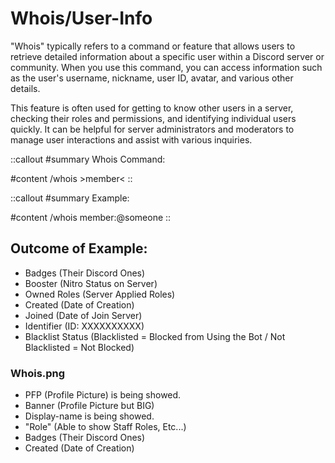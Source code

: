 # Whois/User-Info

"Whois" typically refers to a command or feature that allows users to retrieve detailed information about a specific user within a Discord server or community. When you use this command, you can access information such as the user's username, nickname, user ID, avatar, and various other details.

This feature is often used for getting to know other users in a server, checking their roles and permissions, and identifying individual users quickly. It can be helpful for server administrators and moderators to manage user interactions and assist with various inquiries.

::callout
#summary
Whois Command:

#content
/whois >member<
::

::callout
#summary
Example:

#content
/whois member:@someone
::

## Outcome of Example:

- Badges (Their Discord Ones)
- Booster (Nitro Status on Server)
- Owned Roles (Server Applied Roles)
- Created (Date of Creation)
- Joined (Date of Join Server)
- Identifier (ID: XXXXXXXXXX)
- Blacklist Status (Blacklisted = Blocked from Using the Bot / Not Blacklisted = Not Blocked)

### Whois.png

- PFP (Profile Picture) is being showed.
- Banner (Profile Picture but BIG)
- Display-name is being showed.
- "Role" (Able to show Staff Roles, Etc...)
- Badges (Their Discord Ones)
- Created (Date of Creation)
